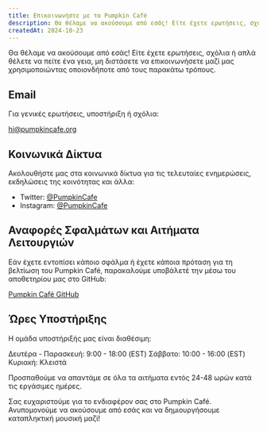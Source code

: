 ```yaml
---
title: Επικοινωνήστε με το Pumpkin Café
description: Θα θέλαμε να ακούσουμε από εσάς! Είτε έχετε ερωτήσεις, σχόλια ή απλά θέλετε να πείτε ένα γεια, μη διστάσετε να επικοινωνήσετε μαζί μας χρησιμοποιώντας οποιονδήποτε από τους παρακάτω τρόπους.
createdAt: 2024-10-23
---
```


Θα θέλαμε να ακούσουμε από εσάς! Είτε έχετε ερωτήσεις, σχόλια ή απλά θέλετε να πείτε ένα γεια, μη διστάσετε να επικοινωνήσετε μαζί μας χρησιμοποιώντας οποιονδήποτε από τους παρακάτω τρόπους.

## Email

Για γενικές ερωτήσεις, υποστήριξη ή σχόλια:

[hi@pumpkincafe.org](mailto:hi@pumpkincafe.org)

## Κοινωνικά Δίκτυα

Ακολουθήστε μας στα κοινωνικά δίκτυα για τις τελευταίες ενημερώσεις, εκδηλώσεις της κοινότητας και άλλα:

- Twitter: [@PumpkinCafe](https://twitter.com/pumpkin-cafe)
- Instagram: [@PumpkinCafe](https://instagram.com/pumpkin-cafe)

## Αναφορές Σφαλμάτων και Αιτήματα Λειτουργιών

Εάν έχετε εντοπίσει κάποιο σφάλμα ή έχετε κάποια πρόταση για τη βελτίωση του Pumpkin Café, παρακαλούμε υποβάλετέ την μέσω του αποθετηρίου μας στο GitHub:

[Pumpkin Café GitHub](https://github.com/ZissyW/pumpkin-cafe)

## Ώρες Υποστήριξης

Η ομάδα υποστήριξής μας είναι διαθέσιμη:

Δευτέρα - Παρασκευή: 9:00 - 18:00 (EST)
Σάββατο: 10:00 - 16:00 (EST)
Κυριακή: Κλειστά

Προσπαθούμε να απαντάμε σε όλα τα αιτήματα εντός 24-48 ωρών κατά τις εργάσιμες ημέρες.

Σας ευχαριστούμε για το ενδιαφέρον σας στο Pumpkin Café. Ανυπομονούμε να ακούσουμε από εσάς και να δημιουργήσουμε καταπληκτική μουσική μαζί! 